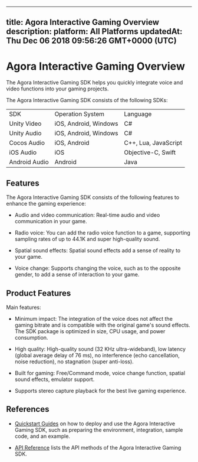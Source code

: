 
---
title: Agora Interactive Gaming Overview
description: 
platform: All Platforms
updatedAt: Thu Dec 06 2018 09:56:26 GMT+0000 (UTC)
---
# Agora Interactive Gaming Overview
The Agora Interactive Gaming SDK helps you quickly integrate voice and video functions into your gaming projects.

The Agora Interactive Gaming SDK consists of the following SDKs:

<table>
<colgroup>
<col/>
<col/>
<col/>
</colgroup>
<tbody>
<tr><td>SDK</td>
<td>Operation System</td>
<td>Language</td>
</tr>
<tr><td>Unity Video</td>
<td>iOS, Android, Windows</td>
<td>C#</td>
</tr>
<tr><td>Unity Audio</td>
<td>iOS, Android, Windows</td>
<td>C#</td>
</tr>
<tr><td>Cocos Audio</td>
<td>iOS, Android</td>
<td>C++, Lua, JavaScript</td>
</tr>
<tr><td>iOS Audio</td>
<td>iOS</td>
<td>Objective-C, Swift</td>
</tr>
<tr><td>Android Audio</td>
<td>Android</td>
<td>Java</td>
</tr>
</tbody>
</table>



## Features

The Agora Interactive Gaming SDK consists of the following features to enhance the gaming experience:

-   Audio and video communication: Real-time audio and video communication in your game.

-   Radio voice: You can add the radio voice function to a game, supporting sampling rates of up to 44.1K and super high-quality sound.

-   Spatial sound effects: Spatial sound effects add a sense of reality to your game.

-   Voice change: Supports changing the voice, such as to the opposite gender, to add a sense of interaction to your game.


## Product Features

Main features:

-   Minimum impact: The integration of the voice does not affect the gaming bitrate and is compatible with the original game's sound effects. The SDK package is optimized in size, CPU usage, and power consumption.

-   High quality: High-quality sound \(32 KHz ultra-wideband\), low latency \(global average delay of 76 ms\), no interference \(echo cancellation, noise reduction\), no stagnation \(super anti-loss\).

-   Built for gaming: Free/Command mode, voice change function, spatial sound effects, emulator support.

-   Supports stereo capture playback for the best live gaming experience.


## References

-   [Quickstart Guides](../../en/Quickstart%20Guide/game_cocos_android.md) on how to deploy and use the Agora Interactive Gaming SDK, such as preparing the environment, integration, sample code, and an example.

-   [API Reference](../../en/API%20Reference/game_android.md) lists the API methods of the Agora Interactive Gaming SDK.




